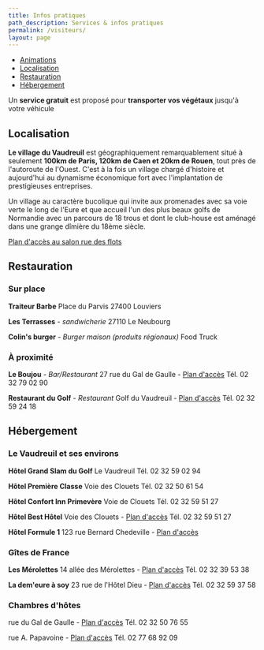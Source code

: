 ```yaml
---
title: Infos pratiques
path_description: Services & infos pratiques
permalink: /visiteurs/
layout: page
---
```


- [Animations](#animations)
- [Localisation](#localisation)
- [Restauration](#restauration)
- [Hébergement](#hébergement)

Un **service gratuit** est proposé pour **transporter vos végétaux** jusqu'à votre véhicule


## Localisation

**Le village du Vaudreuil** est géographiquement remarquablement situé à seulement **100km de Paris, 120km de Caen et 20km de Rouen**, tout près de l'autoroute de l'Ouest. C'est à la fois un village chargé d'histoire et aujourd'hui au dynamisme économique fort avec l'implantation de prestigieuses entreprises.

Un village au caractère bucolique qui invite aux promenades avec sa voie verte le long de l'Eure et que accueil l'un des plus beaux golfs de Normandie avec un parcours de 18 trous et dont le club-house est aménagé dans une grange dîmière du 18ème siècle.

[Plan d'accès au salon rue des flots](https://goo.gl/maps/Lg9BNZqmVvM2)


## Restauration

### Sur place

**Traiteur Barbe**
Place du Parvis 27400 Louviers

**Les Terrasses** - *sandwicherie*
27110 Le Neubourg

**Colin's burger** - *Burger maison (produits régionaux)*
Food Truck

### À proximité

**Le Boujou** - *Bar/Restaurant*
27 rue du Gal de Gaulle - [Plan d'accès](https://goo.gl/maps/tmksXDeozVB2)
Tél. 02 32 79 02 90

**Restaurant du Golf** - *Restaurant*
Golf du Vaudreuil - [Plan d'accès](https://goo.gl/maps/1Z2FjLR98852)
Tél. 02 32 59 24 18




## Hébergement

### Le Vaudreuil et ses environs

**Hôtel Grand Slam du Golf**
Le Vaudreuil
Tél. 02 32 59 02 94

**Hôtel Première Classe**
Voie des Clouets
Tél. 02 32 50 61 54

**Hôtel Confort Inn Primevère**
Voie de Clouets
Tél. 02 32 59 51 27

**Hôtel Best Hôtel**
Voie des Clouets - [Plan d'accès]()
Tél. 02 32 59 51 27

**Hôtel Formule 1**
123 rue Bernard Chedeville - [Plan d'accès]()


### Gîtes de France

**Les Mérolettes**
14 allée des Mérolettes - [Plan d'accès](https://goo.gl/maps/LbPNPbYGVGU2)
Tél. 02 32 39 53 38

**La dem'eure à soy**
23 rue de l'Hôtel Dieu - [Plan d'accès](https://goo.gl/maps/DoSFikXX7dJ2)
Tél. 02 32 59 37 58



### Chambres d'hôtes

rue du Gal de Gaulle - [Plan d'accès]()
Tél. 02 32 50 76 55

rue A. Papavoine - [Plan d'accès]()
Tél. 02 77 68 92 09
